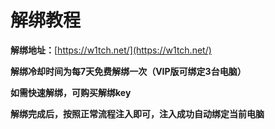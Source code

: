 # 解绑教程

**解绑地址：**[https://w1tch.net/](https://w1tch.net/)

**解绑冷却时间为每7天免费解绑一次（VIP版可绑定3台电脑）**

**如需快速解绑，可购买解绑key**

**解绑完成后，按照正常流程注入即可，注入成功自动绑定当前电脑**
